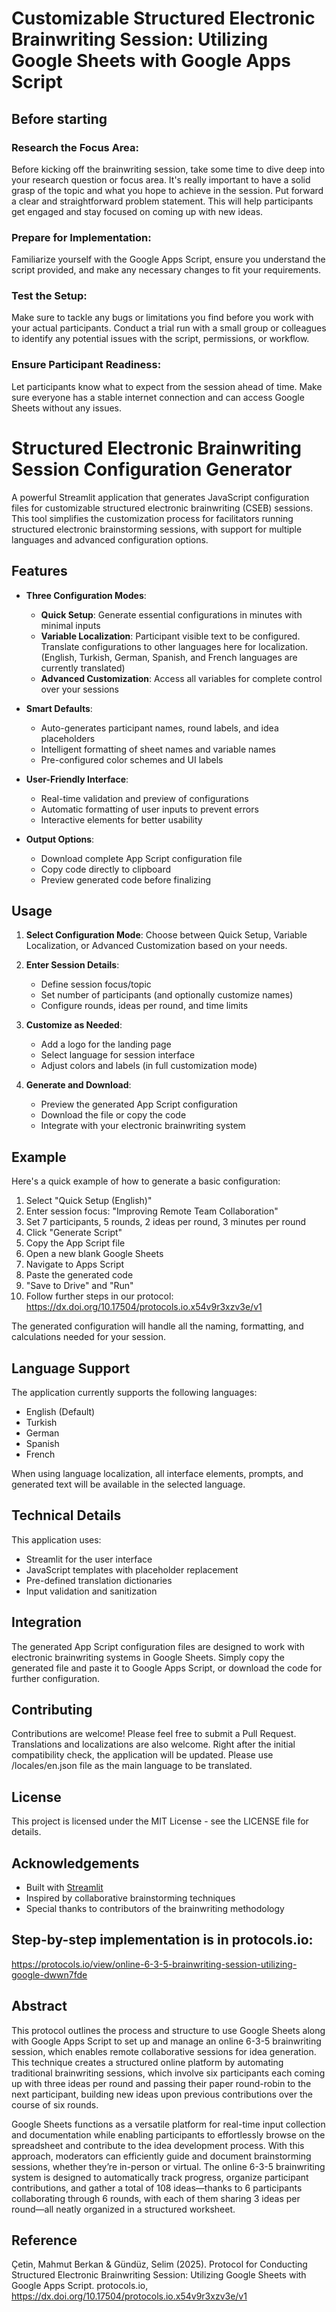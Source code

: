 # Customizable Structured Electronic Brainwriting Session: Utilizing Google Sheets with Google Apps Script

## Before starting
### Research the Focus Area:

Before kicking off the brainwriting session, take some time to dive deep into your research question or focus area. It's really important to have a solid grasp of the topic and what you hope to achieve in the session.
Put forward a clear and straightforward problem statement. This will help participants get engaged and stay focused on coming up with new ideas.

### Prepare for Implementation:

Familiarize yourself with the Google Apps Script, ensure you understand the script provided, and make any necessary changes to fit your requirements. 

### Test the Setup:

Make sure to tackle any bugs or limitations you find before you work with your actual participants. Conduct a trial run with a small group or colleagues to identify any potential issues with the script, permissions, or workflow. 

### Ensure Participant Readiness:

Let participants know what to expect from the session ahead of time. 
Make sure everyone has a stable internet connection and can access Google Sheets without any issues.

# Structured Electronic Brainwriting Session Configuration Generator

A powerful Streamlit application that generates JavaScript configuration files for customizable structured electronic brainwriting (CSEB) sessions. This tool simplifies the customization process for facilitators running structured electronic brainstorming sessions, with support for multiple languages and advanced configuration options.

## Features

- **Three Configuration Modes**:
  - **Quick Setup**: Generate essential configurations in minutes with minimal inputs
  - **Variable Localization**: Participant visible text to be configured. Translate configurations to other languages here for localization. (English, Turkish, German, Spanish, and French languages are currently translated)
  - **Advanced Customization**: Access all variables for complete control over your sessions

- **Smart Defaults**:
  - Auto-generates participant names, round labels, and idea placeholders
  - Intelligent formatting of sheet names and variable names
  - Pre-configured color schemes and UI labels

- **User-Friendly Interface**:
  - Real-time validation and preview of configurations
  - Automatic formatting of user inputs to prevent errors
  - Interactive elements for better usability

- **Output Options**:
  - Download complete  App Script configuration file
  - Copy code directly to clipboard
  - Preview generated code before finalizing

## Usage

1. **Select Configuration Mode**:
   Choose between Quick Setup, Variable Localization, or Advanced Customization based on your needs.

2. **Enter Session Details**:
   - Define session focus/topic
   - Set number of participants (and optionally customize names)
   - Configure rounds, ideas per round, and time limits

3. **Customize as Needed**:
   - Add a logo for the landing page
   - Select language for session interface
   - Adjust colors and labels (in full customization mode)

4. **Generate and Download**:
   - Preview the generated  App Script configuration
   - Download the file or copy the code
   - Integrate with your electronic brainwriting system

## Example

Here's a quick example of how to generate a basic configuration:

1. Select "Quick Setup (English)"
2. Enter session focus: "Improving Remote Team Collaboration"
3. Set 7 participants, 5 rounds, 2 ideas per round, 3 minutes per round
4. Click "Generate Script"
5. Copy the App Script file
6. Open a new blank Google Sheets
7. Navigate to Apps Script
8. Paste the generated code
9. "Save to Drive" and "Run"
10. Follow further steps in our protocol: https://dx.doi.org/10.17504/protocols.io.x54v9r3xzv3e/v1

The generated configuration will handle all the naming, formatting, and calculations needed for your session.

## Language Support

The application currently supports the following languages:
- English (Default)
- Turkish
- German
- Spanish
- French

When using language localization, all interface elements, prompts, and generated text will be available in the selected language.

## Technical Details

This application uses:
- Streamlit for the user interface
- JavaScript templates with placeholder replacement
- Pre-defined translation dictionaries
- Input validation and sanitization

## Integration

The generated App Script configuration files are designed to work with electronic brainwriting systems in Google Sheets. Simply copy the generated file and paste it to Google Apps Script, or download the code for further configuration.

## Contributing

Contributions are welcome! Please feel free to submit a Pull Request.
Translations and localizations are also welcome. Right after the initial compatibility check, the application will be updated. Please use /locales/en.json file as the main language to be translated.

## License

This project is licensed under the MIT License - see the LICENSE file for details.

## Acknowledgements

- Built with [Streamlit](https://streamlit.io/)
- Inspired by collaborative brainstorming techniques
- Special thanks to contributors of the brainwriting methodology

## Step-by-step implementation is in protocols.io:

https://protocols.io/view/online-6-3-5-brainwriting-session-utilizing-google-dwwn7fde

## Abstract
This protocol outlines the process and structure to use Google Sheets along with Google Apps Script to set up and manage an online 6-3-5 brainwriting session, which enables remote collaborative sessions for idea generation. This technique creates a structured online platform by automating traditional brainwriting sessions, which involve six participants each coming up with three ideas per round and passing their paper round-robin to the next participant, building new ideas upon previous contributions over the course of six rounds. 

Google Sheets functions as a versatile platform for real-time input collection and documentation while enabling participants to effortlessly browse on the spreadsheet and contribute to the idea development process. With this approach, moderators can efficiently guide and document brainstorming sessions, whether they’re in-person or virtual. The online 6-3-5 brainwriting system is designed to automatically track progress, organize participant contributions, and gather a total of 108 ideas—thanks to 6 participants collaborating through 6 rounds, with each of them sharing 3 ideas per round—all neatly organized in a structured worksheet.

## Reference

Çetin, Mahmut Berkan & Gündüz, Selim (2025). Protocol for Conducting Structured Electronic Brainwriting Session: Utilizing Google Sheets with Google Apps Script. protocols.io, https://dx.doi.org/10.17504/protocols.io.x54v9r3xzv3e/v1
